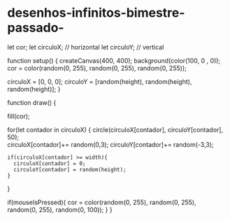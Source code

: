 # desenhos-infinitos-bimestre-passado-

let cor;
let circuloX; // horizontal
let circuloY; // vertical

function setup() {
  createCanvas(400, 400);
  background(color(100, 0 , 0));
  cor = color(random(0, 255), random(0, 255), random(0, 255));
  
  circuloX = [0, 0, 0];
  circuloY = [random(height), random(height), random(height)];
}

function draw() {
  
  fill(cor);
  
  for(let contador in circuloX) {
    circle(circuloX[contador], circuloY[contador], 50);    
    circuloX[contador]+= random(0,3);
    circuloY[contador]+= random(-3,3); 
    
    if(circuloX[contador] >= width){
      circuloX[contador] = 0;
      circuloY[contador] = random(height);
    }
  }
  
  if(mouseIsPressed){
    cor = color(random(0, 255), random(0, 255), random(0, 255), random(0, 100));
  }
}
